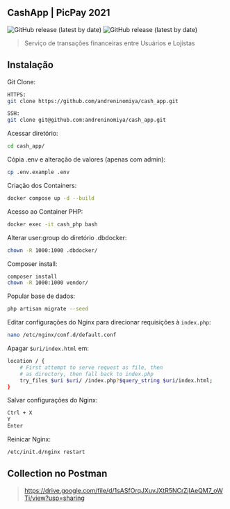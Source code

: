 ## CashApp | PicPay 2021

![GitHub release (latest by date)](https://img.shields.io/static/v1?label=release&message=v1.0&color=blue)
![GitHub release (latest by date)](https://img.shields.io/static/v1?label=status&message=online&color=success)

> Serviço de transações financeiras entre Usuários e Lojistas


## Instalação

Git Clone:
``` bash
HTTPS:
git clone https://github.com/andreninomiya/cash_app.git 

SSH:
git clone git@github.com:andreninomiya/cash_app.git
```

Acessar diretório:
``` bash
cd cash_app/
```

Cópia .env e alteração de valores (apenas com admin):
``` bash
cp .env.example .env
```

Criação dos Containers:
``` bash
docker compose up -d --build
```

Acesso ao Container PHP:
``` bash
docker exec -it cash_php bash
```

Alterar user:group do diretório .dbdocker:
``` bash
chown -R 1000:1000 .dbdocker/
```

Composer install:
``` bash
composer install
chown -R 1000:1000 vendor/
```

Popular base de dados:
``` bash
php artisan migrate --seed
```

Editar configurações do Nginx para direcionar requisições à `index.php`:
``` bash
nano /etc/nginx/conf.d/default.conf
```

Apagar `$uri/index.html` em:
``` bash
location / { 
    # First attempt to serve request as file, then
    # as directory, then fall back to index.php
    try_files $uri $uri/ /index.php?$query_string $uri/index.html;
}
```

Salvar configurações do Nginx:
``` bash
Ctrl + X
Y
Enter
```

Reinicar Nginx:
``` bash
/etc/init.d/nginx restart
```

## Collection no Postman

> https://drive.google.com/file/d/1sASfOrqJXuvJXtR5NCrZjIAeQM7_oWTi/view?usp=sharing
